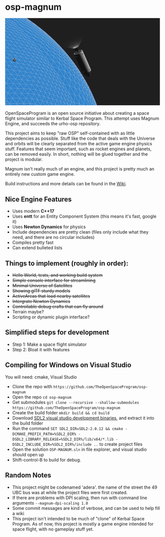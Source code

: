 # osp-magnum

![screenshot](screenshot0.png?raw=true "Mess of vehicles and some tiny planets")

OpenSpaceProgram is an open source initiative about creating a space flight
simulator similar to Kerbal Space Program. This attempt uses Magnum Engine,
and succeeds the urho-osp repository.

This project aims to keep "raw OSP" self-contained with as little dependencies
as possible. Stuff like the code that deals with the Universe and orbits will
be clearly separated from the active game engine physics stuff. Features that
seem important, such as rocket engines and planets, can be removed easily.
In short, nothing will be glued together and the project is modular.

Magnum isn't really much of an engine, and this project is pretty much an
entirely new custom game engine.

Build instructions and more details can be found in the
[Wiki](https://github.com/TheOpenSpaceProgram/osp-magnum/wiki/).

## Nice Engine Features
* Uses modern **C++17**
* Uses **entt** for an Entity Component System (this means it's fast, google it)
* Uses **Newton Dynamics** for physics
* Include dependencies are pretty clean (files only include what they need, and
  there are no circular includes)
* Compiles pretty fast
* Can extend bulleted lists

## Things to implement (roughly in order):
* ~~Hello World, tests, and working build system~~
* ~~Simple console interface for streamlining~~
* ~~Minimal Universe of Satellites~~
* ~~Showing glTF sturdy models~~
* ~~ActiveAreas that load nearby satellites~~
* ~~Intergrate Newton Dynamics~~
* ~~Controllable debug crafts that can fly around~~
* Terrain maybe?
* Scripting or dynamic plugin interface?

## Simplified steps for development
* Step 1: Make a space flight simulator
* Step 2: Bloat it with features

## Compiling for Windows on Visual Studio
You will need: cmake, Visual Studio
* Clone the repo with `https://github.com/TheOpenSpaceProgram/osp-magnum`
* Open the repo `cd osp-magnum`
* Get submodules `git clone --recursive --shallow-submodules https://github.com/TheOpenSpaceProgram/osp-magnum`
* Create the build folder `mkdir build && cd build`
* Download [SDL2 visual studio development binaries](https://www.libsdl.org/release/SDL2-devel-2.0.12-VC.zip), and extract it into the build folder
* Run the command `SET SDL2_DIR=SDL2-2.0.12 && cmake -DCMAKE_PREFIX_PATH=%SDL2_DIR% -DSDL2_LIBRARY_RELEASE=%SDL2_DIR%/lib/x64/*.lib -DSDL2_INCLUDE_DIR=%SDL2_DIR%/include ..` to create project files
* Open the solution `OSP-MAGNUM.sln` in file explorer, and visual studio should open up
* Shift-control-B to build for debug. 

## Random Notes
* This project might be codenamed 'adera'. the name of the street the 49 UBC
  bus was at while the project files were first created.
* If there are problems with DPI scaling, then run with command line arguments
  `--magnum-dpi-scaling 1.0`
* Some commit messages are kind of verbose, and can be used to help fill a wiki
* This project isn't intended to be much of "clone" of Kerbal Space Program.
  As of now, this project is mostly a game engine intended for space flight,
  with no gameplay stuff yet.